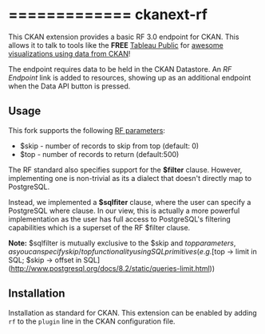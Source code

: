 =============
ckanext-rf
=============

This CKAN extension provides a basic RF 3.0 endpoint for CKAN.  This allows it to talk to tools like the **FREE** [Tableau Public](https://public.tableau.com/s/) for [awesome visualizations using data from CKAN](http://data.beta.nyc/showcase?tags=tableau)!

The endpoint requires data to be held in the CKAN Datastore.
An _RF Endpoint_ link is added to resources, showing up as an additional endpoint when the Data API button is pressed.

Usage
-----
This fork supports the following [RF parameters](http://www.rf.org/documentation/rf-version-3-0/rf-version-3-0-core-protocol/):
* $skip - number of records to skip from top (default: 0)
* $top - number of records to return (default:500)

The RF standard also specifies support for the **$filter** clause.  However, implementing one is non-trivial as its a dialect that doesn't directly map to PostgreSQL.

Instead, we implemented a **$sqlfiter** clause, where the user can specify a PostgreSQL where clause.  In our view, this is actually a more powerful implementation as the user has full access to PostgreSQL's filtering capabilities which is a superset of the RF $filter clause.

**Note:** $sqlfilter is mutually exclusive to the $skip and $top parameters, as you can specify skip/top functionality using SQL primitives (e.g. [$top -> limit in SQL; $skip -> offset in SQL](http://www.postgresql.org/docs/8.2/static/queries-limit.html))


Installation
------------

Installation as standard for CKAN.
This extension can be enabled by adding `rf` to the `plugin` line
in the CKAN configuration file.
